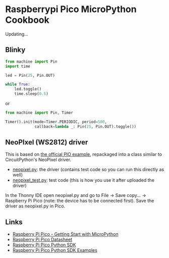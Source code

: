 # Raspberrypi Pico MicroPython Cookbook

Updating...

## Blinky

```python
from machine import Pin
import time

led = Pin(25, Pin.OUT)

while True:
    led.toggle()
    time.sleep(0.5)

```

or

```python
from machine import Pin, Timer

Timer().init(mode=Timer.PERIODIC, period=500,
             callback=lambda _: Pin(25, Pin.OUT).toggle())
```

## NeoPIxel (WS2812) driver

This is based on [the official PIO example](https://github.com/raspberrypi/pico-micropython-examples/tree/master/pio/neopixel_ring), repackaged into a class similar to CircuitPython's NeoPixel driver.

* [neopixel.py](https://github.com/alankrantas/raspberrypi-pico-micropython-cookbook/blob/main/neopixel/neopixel.py): the driver (contains test code so you can run this directly as well)
* [neopixel_test.py](https://github.com/alankrantas/raspberrypi-pico-micropython-cookbook/blob/main/neopixel/neopixel_test.py): test code (this is how you use it after uploaded the driver)

In the Thonny IDE open neopixel.py and go to File -> Save copy... -> Raspberry Pi Pico (note: the device has to be connected first). Save the driver as neopixel.py in Pico.

## Links

* [Raspberry Pi Pico - Getting Start with MicroPython](https://www.raspberrypi.org/documentation/pico/getting-started/#getting-started-with-micropython)
* [Raspberry Pi Pico Datasheet](https://datasheets.raspberrypi.org/pico/pico-datasheet.pdf)
* [Raspberry Pi Pico Python SDK](https://datasheets.raspberrypi.org/pico/raspberry-pi-pico-python-sdk.pdf)
* [Raspberry Pi Pico Python SDK Examples](https://github.com/raspberrypi/pico-micropython-examples)

